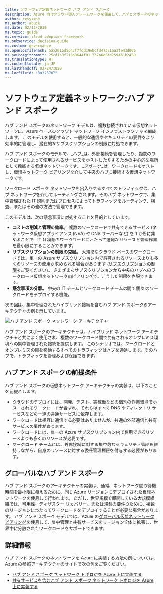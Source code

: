 ```yaml
---
title: ソフトウェア定義ネットワーク:ハブ アンド スポーク
description: Azure 向けクラウド導入フレームワークを使用して、ハブとスポークのネットワークで、ネットワーク インフラストラクチャを、接続された複数の仮想ネットワークに編成する方法を学習します。
author: rotycenh
ms.author: abuck
ms.date: 02/11/2019
ms.topic: guide
ms.service: cloud-adoption-framework
ms.subservice: decision-guide
ms.custom: governance
ms.openlocfilehash: 5a52615d5b43f7fdd196bcfd473c1aa3fe43d005
ms.sourcegitcommit: 25cd1b3f218d0644f911737a6d5fd259461b2458
ms.translationtype: HT
ms.contentlocale: ja-JP
ms.lasthandoff: 03/24/2020
ms.locfileid: "80225787"
---
```

# <a name="software-defined-networking-hub-and-spoke"></a>ソフトウェア定義ネットワーク:ハブ アンド スポーク

ハブ アンド スポークのネットワーク モデルは、複数接続されている仮想ネットワークに、Azure ベースのクラウド ネットワーク インフラストラクチャを編成します。 このモデルを使用すると、一般的な通信やセキュリティの要件をより効率的に管理し、潜在的なサブスクリプションの制限に対処できます。

ハブ アンド スポークのモデルで、_ハブ_は、外部接続を管理したり、複数のワークロードによって使用されるサービスをホストしたりするための中心的な場所として機能する仮想ネットワークです。 _スポーク_は、ワークロードをホストし、[仮想ネットワーク ピアリング](https://docs.microsoft.com/azure/virtual-network/virtual-network-peering-overview)を介して中央のハブに接続する仮想ネットワークです。

ワークロード スポーク ネットワークを出入りするすべてのトラフィックは、ハブ ネットワークを介してルーティングされます。そのハブ ネットワークで、集中管理された IT 規則またはプロセスによってトラフィックをルーティング、検査、またはその他の方法で管理できます。

このモデルは、次の懸念事項に対処することを目的としています。

- **コストの削減と管理の効率。** 複数のワークロードで共有できるサービス (ネットワーク仮想アプライアンス (NVA) や DNS サーバーなど) を 1 か所に集めることで、IT は複数のワークロードにわたって過剰なリソースと管理作業を最小限にすることができます。
- **サブスクリプションの制限の克服。** 大規模なクラウド ベースのワークロードでは、単一の Azure サブスクリプション内で許可されるリソースよりも多くのリソースの使用が求められる場合があります ([サブスクリプションの制限](https://docs.microsoft.com/azure/azure-subscription-service-limits)をご覧ください)。 さまざまなサブスクリプションから中央のハブへのワークロード仮想ネットワークのピアリングで、こうした制限を克服できます。
- **懸念事項の分離。** 中央の IT チームとワークロード チームの間で個々 のワークロードをデプロイする機能。

次の図は、集中管理されたハイブリッド接続を含むハブ アンド スポークのアーキテクチャの例を示しています。

![ハブ アンド スポーク ネットワーク アーキテクチャ](https://docs.microsoft.com/azure/architecture/reference-architectures/hybrid-networking/images/hub-spoke.png)

ハブ アンド スポークのアーキテクチャは、ハイブリッド ネットワーク アーキテクチャと共によく使用され、複数のワークロード間で共有されるオンプレミス環境への集中管理された接続を提供します。 このシナリオでは、ワークロードとオンプレミスの間を移動するすべてのトラフィックはハブを通過します。そのハブで、トラフィックを管理および保護できます。

## <a name="hub-and-spoke-assumptions"></a>ハブ アンド スポークの前提条件

ハブ アンド スポークの仮想ネットワーク アーキテクチャの実装は、以下のことを前提とします。

- クラウドのデプロイには、開発、テスト、実稼働などの個別の作業環境でホストされるワークロードが含まれ、それらはすべて DNS やディレクトリ サービスなどの一連の共通サービスに依存します。
- ワークロードは相互に通信する必要はありませんが、共通の外部通信と共有サービスの要件があります。
- ワークロードには、単一の Azure サブスクリプション内で使用できるリソースよりも多くのリソースが必要です。
- ワークロード チームには、外部接続に対する集中的なセキュリティ管理を維持しながら、自身のリソースに対する委任管理権限を付与する必要があります。

## <a name="global-hub-and-spoke"></a>グローバルなハブ アンド スポーク

ハブ アンド スポークのアーキテクチャの実装は、通常、ネットワーク間の待機時間を最小限に抑えるために、同じ Azure リージョンにデプロイされた仮想ネットワークを使用して行われます。 ただし、世界規模で展開している大規模組織では、可用性、ディザスター リカバリー、または規制の要件のために、複数のリージョンにわたってワークロードをデプロイすることが必要な場合があります。 ハブ アンド スポーク モデルでは、Azure の[グローバル仮想ネットワーク ピアリング](https://docs.microsoft.com/azure/virtual-network/virtual-network-peering-overview)を使用して、集中管理と共有サービスをリージョン全体に拡張し、世界中に分散されたワークロードをサポートできます。

## <a name="learn-more"></a>詳細情報

ハブ アンド スポークのネットワークを Azure に実装する方法の例については、Azure の参照アーキテクチャのサイトで次の例をご覧ください。

- [ハブ アンド スポーク ネットワーク トポロジを Azure 上に実装する](https://docs.microsoft.com/azure/architecture/reference-architectures/hybrid-networking/hub-spoke)
- [共有サービスを含むハブ アンド スポーク ネットワーク トポロジを Azure 上に実装する](https://docs.microsoft.com/azure/architecture/reference-architectures/hybrid-networking/shared-services)
